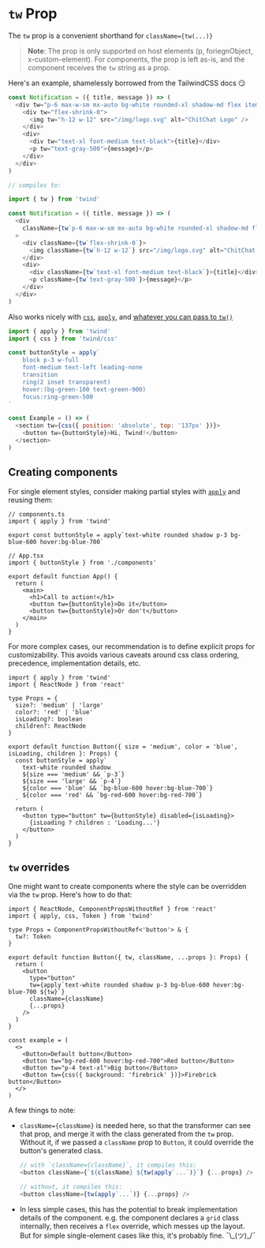 # `tw` Prop

The `tw` prop is a convenient shorthand for `className={tw(...)}`

> **Note**: The prop is only supported on host elements (p, foriegnObject, x-custom-element). For components, the prop is left as-is, and the component receives the `tw` string as a prop.

Here's an example, shamelessly borrowed from the TailwindCSS docs 😏

```js
const Notification = ({ title, message }) => (
  <div tw="p-6 max-w-sm mx-auto bg-white rounded-xl shadow-md flex items-center space-x-4">
    <div tw="flex-shrink-0">
      <img tw="h-12 w-12" src="/img/logo.svg" alt="ChitChat Logo" />
    </div>
    <div>
      <div tw="text-xl font-medium text-black">{title}</div>
      <p tw="text-gray-500">{message}</p>
    </div>
  </div>
)

// compiles to:

import { tw } from 'twind'

const Notification = ({ title, message }) => (
  <div
    className={tw`p-6 max-w-sm mx-auto bg-white rounded-xl shadow-md flex items-center space-x-4`}
  >
    <div className={tw`flex-shrink-0`}>
      <img className={tw`h-12 w-12`} src="/img/logo.svg" alt="ChitChat Logo" />
    </div>
    <div>
      <div className={tw`text-xl font-medium text-black`}>{title}</div>
      <p className={tw`text-gray-500`}>{message}</p>
    </div>
  </div>
)
```

Also works nicely with [`css`](https://twind.dev/docs/modules/twind_css.html), [`apply`](https://twind.dev/docs/modules/twind.html#apply-function), and [whatever you can pass to `tw()`](https://twind.dev/docs/modules/twind.html#tw-function)

```js
import { apply } from 'twind'
import { css } from 'twind/css'

const buttonStyle = apply`
	block p-3 w-full
	font-medium text-left leading-none
	transition
	ring(2 inset transparent)
	hover:(bg-green-100 text-green-900)
	focus:ring-green-500
`

const Example = () => (
  <section tw={css({ position: 'absolute', top: '137px' })}>
    <button tw={buttonStyle}>Hi, Twind!</button>
  </section>
)
```

## Creating components

For single element styles, consider making partial styles with [`apply`](https://twind.dev/docs/modules/twind.html#apply-function) and reusing them:

```tsx
// components.ts
import { apply } from 'twind'

export const buttonStyle = apply`text-white rounded shadow p-3 bg-blue-600 hover:bg-blue-700`

// App.tsx
import { buttonStyle } from './components'

export default function App() {
  return (
    <main>
      <h1>Call to action!</h1>
      <button tw={buttonStyle}>Do it</button>
      <button tw={buttonStyle}>Or don't</button>
    </main>
  )
}
```

For more complex cases, our recommendation is to define explicit props for customizability. This avoids various caveats around css class ordering, precedence, implementation details, etc.

```tsx
import { apply } from 'twind'
import { ReactNode } from 'react'

type Props = {
  size?: 'medium' | 'large'
  color?: 'red' | 'blue'
  isLoading?: boolean
  children?: ReactNode
}

export default function Button({ size = 'medium', color = 'blue', isLoading, children }: Props) {
  const buttonStyle = apply`
    text-white rounded shadow
    ${size === 'medium' && `p-3`}
    ${size === 'large' && `p-4`}
    ${color === 'blue' && `bg-blue-600 hover:bg-blue-700`}
    ${color === 'red' && `bg-red-600 hover:bg-red-700`}
  `
  return (
    <button type="button" tw={buttonStyle} disabled={isLoading}>
      {isLoading ? children : 'Loading...'}
    </button>
  )
}
```

## `tw` overrides

One might want to create components where the style can be overridden via the `tw` prop. Here's how to do that:

```tsx
import { ReactNode, ComponentPropsWithoutRef } from 'react'
import { apply, css, Token } from 'twind'

type Props = ComponentPropsWithoutRef<'button'> & {
  tw?: Token
}

export default function Button({ tw, className, ...props }: Props) {
  return (
    <button
      type="button"
      tw={apply`text-white rounded shadow p-3 bg-blue-600 hover:bg-blue-700 ${tw}`}
      className={className}
      {...props}
    />
  )
}

const example = (
  <>
    <Button>Default button</Button>
    <Button tw="bg-red-600 hover:bg-red-700">Red button</Button>
    <Button tw="p-4 text-xl">Big button</Button>
    <Button tw={css({ background: 'firebrick' })}>Firebrick button</Button>
  </>
)
```

A few things to note:

- `className={className}` is needed here, so that the transformer can see that prop, and merge it with the class generated from the `tw` prop. Without it, if we passed a `className` prop to `Button`, it could override the button's generated class.

  ```js
  // with `className={className}`, it compiles this:
  <button className={`${className} ${tw(apply`...`)}`} {...props} />

  // without, it compiles this:
  <button className={tw(apply`...`)} {...props} />
  ```

- In less simple cases, this has the potential to break implementation details of the component. e.g. the component declares a `grid` class internally, then receives a `flex` override, which messes up the layout. But for simple single-element cases like this, it's probably fine. ¯\\\_(ツ)\_/¯
